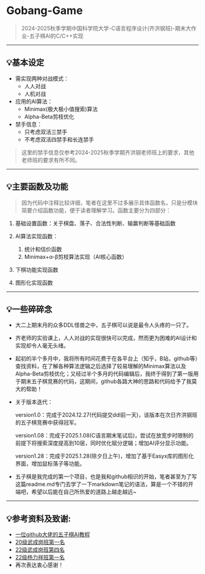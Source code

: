 # Gobang-Game
> 2024-2025秋季学期中国科学院大学-C语言程序设计(齐洪钢班)-期末大作业-五子棋AI的C/C++实现
---
## 💡基本设定
- 需实现两种对战模式：
    - 人人对战
    - 人机对战
- 应用的AI算法：
    - Minimax(极大极小值搜索)算法
    - Alpha-Beta剪枝优化
- 禁手信息：
  - 只考虑双活三禁手
  - 不考虑双活四禁手和长连禁手
>这里的禁手信息仅参考2024-2025秋季学期齐洪钢老师班上的要求，其他老师班的要求有所不同。
---
## 💡主要函数及功能
> 因为代码中注释比较详细，笔者在这里不过多展示具体函数名，只是分模块简要介绍函数功能，便于读者理解学习。函数主要分为四部分：
1. 基础设置函数：关于棋盘、落子、合法性判断、输赢判断等基础函数
  
2. AI算法实现函数：
   1. 统计和估价函数
   2. Minimax+α-β剪枝算法实现（AI核心函数）

3. 下棋功能实现函数
4. 图形化实现函数
---
## 💡一些碎碎念
- 大二上期末月的众多DDL怪兽之中，五子棋可以说是最令人头疼的一只了。
- 齐老师的实验课上，人人对战的实现很快可以完成，然而更为困难的AI设计和实现却令人毫无头绪。
- 起初的半个多月中，我将所有时间花费于在各平台上（知乎，B站，github等）查找资料，在了解各种算法逻辑之后选择了较易理解的Minimax算法以及Alpha-Beta剪枝优化；又经过半个多月的代码编辑后，我终于得到了第一版用于期末五子棋竞赛的代码，这期间，github各路大神的思路和代码给予了我莫大的帮助！
- 关于版本迭代：
  
  version1.0：完成于2024.12.27(代码提交ddl前一天)，该版本在次日齐洪钢班的五子棋竞赛中获得冠军。
  
  version1.08：完成于2025.1.08(C语言期末笔试后)，尝试在放宽步时限制的前提下将搜索深度提高到10层，同时优化赋分逻辑；增加AI评分显示功能。
  
  version1.28：完成于2025.1.28(除夕日上午)，增加了基于Easyx库的图形化界面，增加鼠标落子等功能。
- 五子棋是我完成的第一个项目，也是我和github相识的开始，笔者甚至为了写这篇readme.md专门去学了一下markdown笔记的语法，算是一个不错的开端吧，希望以后能在自己所热爱的道路上越走越远~
---

## 💡参考资料及致谢:
- [一位github大佬的五子棋AI教程](https://github.com/lihongxun945/myblog/labels/%E4%BA%94%E5%AD%90%E6%A3%8BAI%E6%95%99%E7%A8%8B%E7%AC%AC%E4%BA%8C%E7%89%88)
- [20级武成岗班第一名](https://github.com/MingZwhy/UCAS-C_programming)
- [22级武成岗班第四名](https://github.com/BertDingDong/wzq) 
- [22级杨力祥班第一名](https://github.com/usercjh123/Renju-UCAS-C-programming)
- 再次表达衷心感谢！
